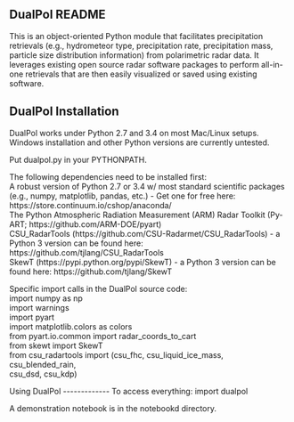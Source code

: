 DualPol README
--------------
This is an object-oriented Python module that facilitates precipitation retrievals (e.g., hydrometeor type, precipitation rate, precipitation mass, particle size distribution information) from polarimetric radar data. It leverages existing open source radar software packages to perform all-in-one retrievals that are then easily visualized or saved using existing software.

DualPol Installation
--------------------
DualPol works under Python 2.7  and 3.4 on most Mac/Linux setups. Windows installation and other Python versions are currently untested.
<p>
Put dualpol.py in your PYTHONPATH.
<p>
The following dependencies need to be installed first:<br>
A robust version of Python 2.7  or 3.4 w/ most standard scientific packages (e.g., numpy, matplotlib, pandas, etc.) - Get one for free here: https://store.continuum.io/cshop/anaconda/<br>
The Python Atmospheric Radiation Measurement (ARM) Radar Toolkit (Py-ART; https://github.com/ARM-DOE/pyart)<br>
CSU_RadarTools (https://github.com/CSU-Radarmet/CSU_RadarTools) - a Python 3 version can be found here: https://github.com/tjlang/CSU_RadarTools<br>
SkewT (https://pypi.python.org/pypi/SkewT) - a Python 3 version can be found here: https://github.com/tjlang/SkewT<br>
<p>
Specific import calls in the DualPol source code:<br>
import numpy as np<br>
import warnings<br>
import pyart<br>
import matplotlib.colors as colors<br>
from pyart.io.common import radar_coords_to_cart<br>
from skewt import SkewT<br>
from csu_radartools import (csu_fhc, csu_liquid_ice_mass, csu_blended_rain,<br>
                            csu_dsd, csu_kdp)<br>
<p>
Using DualPol
-------------
To access everything:
import dualpol
<p>
A demonstration notebook is in the notebookd directory.
